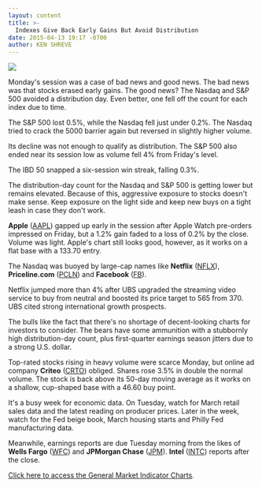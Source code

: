 ```yaml
---
layout: content
title: >-
  Indexes Give Back Early Gains But Avoid Distribution
date: 2015-04-13 19:17 -0700
author: KEN SHREVE
---
```






![](https://www.investors.com/wp-content/uploads/ibd-migrated-images/MPv_150414_635645358053433797.png)









  

Monday's session was a case of bad news and good news. The bad news was that stocks erased early gains. The good news? The Nasdaq and S&P 500 avoided a distribution day. Even better, one fell off the count for each index due to time.

  

The S&P 500 lost 0.5%, while the Nasdaq fell just under 0.2%. The Nasdaq tried to crack the 5000 barrier again but reversed in slightly higher volume.

  

Its decline was not enough to qualify as distribution. The S&P 500 also ended near its session low as volume fell 4% from Friday's level.

  

The IBD 50 snapped a six-session win streak, falling 0.3%.

  

The distribution-day count for the Nasdaq and S&P 500 is getting lower but remains elevated. Because of this, aggressive exposure to stocks doesn't make sense. Keep exposure on the light side and keep new buys on a tight leash in case they don't work.

  

**Apple** ([AAPL](https://research.investors.com/quote.aspx?symbol=AAPL)) gapped up early in the session after Apple Watch pre-orders impressed on Friday, but a 1.2% gain faded to a loss of 0.2% by the close. Volume was light. Apple's chart still looks good, however, as it works on a flat base with a 133.70 entry.

  

The Nasdaq was buoyed by large-cap names like **Netflix** ([NFLX](https://research.investors.com/quote.aspx?symbol=NFLX)), **Priceline.com** ([PCLN](https://research.investors.com/quote.aspx?symbol=PCLN)) and **Facebook** ([FB](https://research.investors.com/quote.aspx?symbol=FB)).

  

Netflix jumped more than 4% after UBS upgraded the streaming video service to buy from neutral and boosted its price target to 565 from 370. UBS cited strong international growth prospects.

  

The bulls like the fact that there's no shortage of decent-looking charts for investors to consider. The bears have some ammunition with a stubbornly high distribution-day count, plus first-quarter earnings season jitters due to a strong U.S. dollar.

  

Top-rated stocks rising in heavy volume were scarce Monday, but online ad company **Criteo** ([CRTO](https://research.investors.com/quote.aspx?symbol=CRTO)) obliged. Shares rose 3.5% in double the normal volume. The stock is back above its 50-day moving average as it works on a shallow, cup-shaped base with a 46.60 buy point.

  

It's a busy week for economic data. On Tuesday, watch for March retail sales data and the latest reading on producer prices. Later in the week, watch for the Fed beige book, March housing starts and Philly Fed manufacturing data.

  

Meanwhile, earnings reports are due Tuesday morning from the likes of **Wells Fargo** ([WFC](https://research.investors.com/quote.aspx?symbol=WFC)) and **JPMorgan Chase** ([JPM](https://research.investors.com/quote.aspx?symbol=JPM)). **Intel** ([INTC](https://research.investors.com/quote.aspx?symbol=INTC)) reports after the close.

  

[Click here to access the General Market Indicator Charts](https://www.investors.com/pdf/GMI_041415.pdf).




